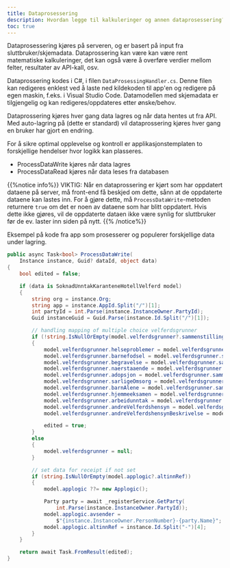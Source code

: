 ```yaml
---
title: Dataprosessering
description: Hvordan legge til kalkuleringer og annen dataprosessering?
toc: true
---
```


Dataprosessering kjøres på serveren, og er basert på input fra sluttbruker/skjemadata.
Dataprossering kan være kan være rent matematiske kalkuleringer, det kan også være å overføre verdier mellom felter, resultater av API-kall, osv. 

Dataprossering kodes i C#, i filen `DataProsessingHandler.cs`. Denne filen kan redigeres enklest ved å laste ned kildekoden til app'en og redigere på egen maskin, f.eks. i Visual Studio Code.
Datamodellen med skjemadata er tilgjengelig og kan redigeres/oppdateres etter ønske/behov.

Dataprossering kjøres hver gang data lagres og når data hentes ut fra API. Med auto-lagring på (dette er standard) vil dataprossering kjøres hver gang en bruker har gjort en endring.

For å sikre optimal opplevelse og kontroll er applikasjonstemplaten to forskjellige hendelser hvor logikk kan plasseres.

- ProcessDataWrite kjøres når data lagres
- ProcessDataRead kjøres når data leses fra databasen

{{%notice info%}}
VIKTIG: Når en dataprossering er kjørt som har oppdatert dataene på server, må front-end få beskjed om dette, sånn at de oppdaterte dataene kan lastes inn.
For å gjøre dette, må `ProcessDataWrite`-metoden returnere `true` om det er noen av dataene som har blitt oppdatert.
Hvis dette ikke gjøres, vil de oppdaterte dataen ikke være synlig for sluttbruker før de ev. laster inn siden på nytt.
{{% /notice%}}

Eksempel på kode fra app som prosesserer og populerer forskjellige data under lagring.

```C#
public async Task<bool> ProcessDataWrite(
    Instance instance, Guid? dataId, object data)
{
    bool edited = false;

    if (data is SoknadUnntakKaranteneHotellVelferd model)
    {
        string org = instance.Org;
        string app = instance.AppId.Split("/")[1];
        int partyId = int.Parse(instance.InstanceOwner.PartyId);
        Guid instanceGuid = Guid.Parse(instance.Id.Split("/")[1]);

        // handling mapping of multiple choice velferdsgrunner
        if (!string.IsNullOrEmpty(model.velferdsgrunner?.sammenstilling))
        {
            model.velferdsgrunner.helseproblemer = model.velferdsgrunner.sammenstilling.Contains("helseproblemer");
            model.velferdsgrunner.barnefodsel = model.velferdsgrunner.sammenstilling.Contains("barnefodsel");
            model.velferdsgrunner.begravelse = model.velferdsgrunner.sammenstilling.Contains("begravelse");
            model.velferdsgrunner.naerstaaende = model.velferdsgrunner.sammenstilling.Contains("naerstaaende");
            model.velferdsgrunner.adopsjon = model.velferdsgrunner.sammenstilling.Contains("adopsjon");
            model.velferdsgrunner.sarligeOmsorg = model.velferdsgrunner.sammenstilling.Contains("sarligeOmsorg");
            model.velferdsgrunner.barnAlene = model.velferdsgrunner.sammenstilling.Contains("barnAlene");
            model.velferdsgrunner.hjemmeeksamen = model.velferdsgrunner.sammenstilling.Contains("hjemmeeksamen");
            model.velferdsgrunner.arbeidunntak = model.velferdsgrunner.sammenstilling.Contains("arbeidunntak");
            model.velferdsgrunner.andreVelferdshensyn = model.velferdsgrunner.sammenstilling.Contains("annet");
            model.velferdsgrunner.andreVelferdshensynBeskrivelse = model.velferdsgrunner.sammenstilling.Contains("annet") ? model.velferdsgrunner.andreVelferdshensynBeskrivelse : null;

            edited = true;
        }
        else
        {
            model.velferdsgrunner = null;
        }

        // set data for receipt if not set
        if (string.IsNullOrEmpty(model.applogic?.altinnRef))
        {
            model.applogic ??= new Applogic();

            Party party = await _registerService.GetParty(
                int.Parse(instance.InstanceOwner.PartyId));
            model.applogic.avsender = 
                $"{instance.InstanceOwner.PersonNumber}-{party.Name}";
            model.applogic.altinnRef = instance.Id.Split("-")[4];
        }
    }

    return await Task.FromResult(edited);
}
```